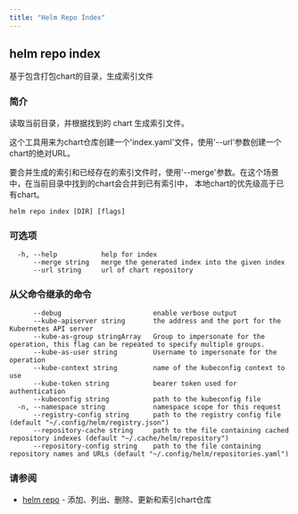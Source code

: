 ```yaml
---
title: "Helm Repo Index"
---
```


## helm repo index

基于包含打包chart的目录，生成索引文件

### 简介

读取当前目录，并根据找到的 chart 生成索引文件。

这个工具用来为chart仓库创建一个'index.yaml'文件，使用'--url'参数创建一个chart的绝对URL。

要合并生成的索引和已经存在的索引文件时，使用'--merge'参数。在这个场景中，在当前目录中找到的chart会合并到已有索引中，
本地chart的优先级高于已有chart。

```shell
helm repo index [DIR] [flags]
```

### 可选项

```shell
  -h, --help           help for index
      --merge string   merge the generated index into the given index
      --url string     url of chart repository
```

### 从父命令继承的命令

```shell
      --debug                       enable verbose output
      --kube-apiserver string       the address and the port for the Kubernetes API server
      --kube-as-group stringArray   Group to impersonate for the operation, this flag can be repeated to specify multiple groups.
      --kube-as-user string         Username to impersonate for the operation
      --kube-context string         name of the kubeconfig context to use
      --kube-token string           bearer token used for authentication
      --kubeconfig string           path to the kubeconfig file
  -n, --namespace string            namespace scope for this request
      --registry-config string      path to the registry config file (default "~/.config/helm/registry.json")
      --repository-cache string     path to the file containing cached repository indexes (default "~/.cache/helm/repository")
      --repository-config string    path to the file containing repository names and URLs (default "~/.config/helm/repositories.yaml")
```

### 请参阅

* [helm repo](helm_repo.md) - 添加、列出、删除、更新和索引chart仓库
